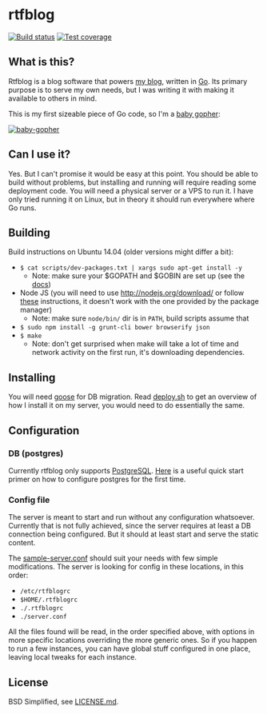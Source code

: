 # rtfblog

[![Build status][travis-image]][travis-url]
[![Test coverage][coveralls-image]][coveralls-url]

## What is this?

Rtfblog is a blog software that powers [my blog](http://blog.rtfb.lt), written
in [Go](http://golang.org). Its primary purpose is to serve my own needs, but I
was writing it with making it available to others in mind.

This is my first sizeable piece of Go code, so I'm a [baby
gopher](http://www.babygopher.org/):

[![baby-gopher](https://raw.github.com/drnic/babygopher-site/gh-pages/images/babygopher-badge.png)](http://www.babygopher.org)

## Can I use it?

Yes. But I can't promise it would be easy at this point. You should be able to
build without problems, but installing and running will require reading some
deployment code. You will need a physical server or a VPS to run it. I have only
tried running it on Linux, but in theory it should run everywhere where Go runs.

## Building

Build instructions on Ubuntu 14.04 (older versions might differ a bit):

* `$ cat scripts/dev-packages.txt | xargs sudo apt-get install -y`
  * Note: make sure your $GOPATH and $GOBIN are set up (see the
    [docs](https://golang.org/cmd/go/#hdr-GOPATH_environment_variable))
* Node JS (you will need to use http://nodejs.org/download/ or follow
  [these](https://github.com/joyent/node/wiki/installing-node.js-via-package-manager)
  instructions, it doesn't work with the one provided by the package manager)
  * Note: make sure `node/bin/` dir is in `PATH`, build scripts assume that
* `$ sudo npm install -g grunt-cli bower browserify json`
* `$ make`
  * Note: don't get surprised when make will take a lot of time and network
    activity on the first run, it's downloading dependencies.

## Installing

You will need [goose](https://bitbucket.org/liamstask/goose/) for DB migration.
Read [deploy.sh][deploy-sh-url] to get an overview of how I install it on my
server, you would need to do essentially the same.

## Configuration

### DB (postgres)

Currently rtfblog only supports [PostgreSQL](http://www.postgresql.org/).
[Here](http://stackoverflow.com/questions/1471571/how-to-configure-postgresql-for-the-first-time)
is a useful quick start primer on how to configure postgres for the first time.

### Config file

The server is meant to start and run without any configuration whatsoever.
Currently that is not fully achieved, since the server requires at least a DB
connection being configured. But it should at least start and serve the static
content.

The [sample-server.conf](sample-server.conf) should suit your needs with few
simple modifications. The server is looking for config in these locations, in
this order:

* `/etc/rtfblogrc`
* `$HOME/.rtfblogrc`
* `./.rtfblogrc`
* `./server.conf`

All the files found will be read, in the order specified above, with options
in more specific locations overriding the more generic ones. So if you happen to
run a few instances, you can have global stuff configured in one place, leaving
local tweaks for each instance.

## License

BSD Simplified, see [LICENSE.md](LICENSE.md).

[travis-image]: https://travis-ci.org/rtfb/rtfblog.svg?branch=master
[travis-url]: https://travis-ci.org/rtfb/rtfblog
[coveralls-image]: https://coveralls.io/repos/rtfb/rtfblog/badge.png
[coveralls-url]: https://coveralls.io/r/rtfb/rtfblog
[deploy-sh-url]: https://github.com/rtfb/blog-rtfb-lt/blob/master/scripts/deploy.sh
